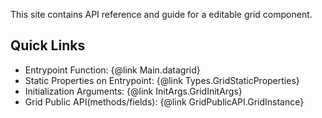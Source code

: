 <!-- 
Comment for the reader (for you)

This README.md is for generating the home page of the API reference but not for describe TypeDoc
-->

This site contains API reference and guide for a editable grid component.

## Quick Links

- Entrypoint Function: {@link Main.datagrid}
- Static Properties on Entrypoint: {@link Types.GridStaticProperties}
- Initialization Arguments: {@link InitArgs.GridInitArgs}
- Grid Public API(methods/fields): {@link GridPublicAPI.GridInstance}
